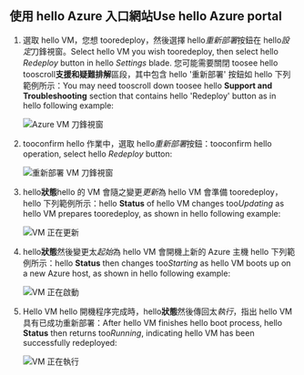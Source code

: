 ## <a name="use-hello-azure-portal"></a><span data-ttu-id="d57cf-101">使用 hello Azure 入口網站</span><span class="sxs-lookup"><span data-stu-id="d57cf-101">Use hello Azure portal</span></span>
1. <span data-ttu-id="d57cf-102">選取 hello VM，您想 tooredeploy，然後選擇 hello*重新部署*按鈕在 hello*設定*刀鋒視窗。</span><span class="sxs-lookup"><span data-stu-id="d57cf-102">Select hello VM you wish tooredeploy, then select hello *Redeploy* button in hello *Settings* blade.</span></span> <span data-ttu-id="d57cf-103">您可能需要關閉 toosee hello tooscroll**支援和疑難排解**區段，其中包含 hello '重新部署' 按鈕如 hello 下列範例所示：</span><span class="sxs-lookup"><span data-stu-id="d57cf-103">You may need tooscroll down toosee hello **Support and Troubleshooting** section that contains hello 'Redeploy' button as in hello following example:</span></span>
   
    ![Azure VM 刀鋒視窗](./media/virtual-machines-common-redeploy-to-new-node/vmoverview.png)
2. <span data-ttu-id="d57cf-105">tooconfirm hello 作業中，選取 hello*重新部署*按鈕：</span><span class="sxs-lookup"><span data-stu-id="d57cf-105">tooconfirm hello operation, select hello *Redeploy* button:</span></span>
   
    ![重新部署 VM 刀鋒視窗](./media/virtual-machines-common-redeploy-to-new-node/redeployvm.png)
3. <span data-ttu-id="d57cf-107">hello**狀態**hello 的 VM 會隨之變更*更新*為 hello VM 會準備 tooredeploy，hello 下列範例所示：</span><span class="sxs-lookup"><span data-stu-id="d57cf-107">hello **Status** of hello VM changes too*Updating* as hello VM prepares tooredeploy, as shown in hello following example:</span></span>
   
    ![VM 正在更新](./media/virtual-machines-common-redeploy-to-new-node/vmupdating.png)
4. <span data-ttu-id="d57cf-109">hello**狀態**然後變更太*起始*為 hello VM 會開機上新的 Azure 主機 hello 下列範例所示：</span><span class="sxs-lookup"><span data-stu-id="d57cf-109">hello **Status** then changes too*Starting* as hello VM boots up on a new Azure host, as shown in hello following example:</span></span>
   
    ![VM 正在啟動](./media/virtual-machines-common-redeploy-to-new-node/vmstarting.png)
5. <span data-ttu-id="d57cf-111">Hello VM hello 開機程序完成時，hello**狀態**然後傳回太*執行*，指出 hello VM 具有已成功重新部署：</span><span class="sxs-lookup"><span data-stu-id="d57cf-111">After hello VM finishes hello boot process, hello **Status** then returns too*Running*, indicating hello VM has been successfully redeployed:</span></span>
   
    ![VM 正在執行](./media/virtual-machines-common-redeploy-to-new-node/vmrunning.png)

